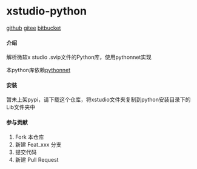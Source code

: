 # xstudio-python

[github](https://github.com/oxygen-dioxide/xstudio)   [gitee](https://gitee.com/oxygendioxide/xstudio)   [bitbucket](https://bitbucket.org/oxygendioxide/xstudio)

#### 介绍
解析微软x studio .svip文件的Python库，使用pythonnet实现

本python库依赖[pythonnet](http://pythonnet.github.io/)

#### 安装
暂未上架pypi，请下载这个仓库，将xstudio文件夹复制到python安装目录下的Lib文件夹中


#### 参与贡献

1.  Fork 本仓库
2.  新建 Feat_xxx 分支
3.  提交代码
4.  新建 Pull Request
